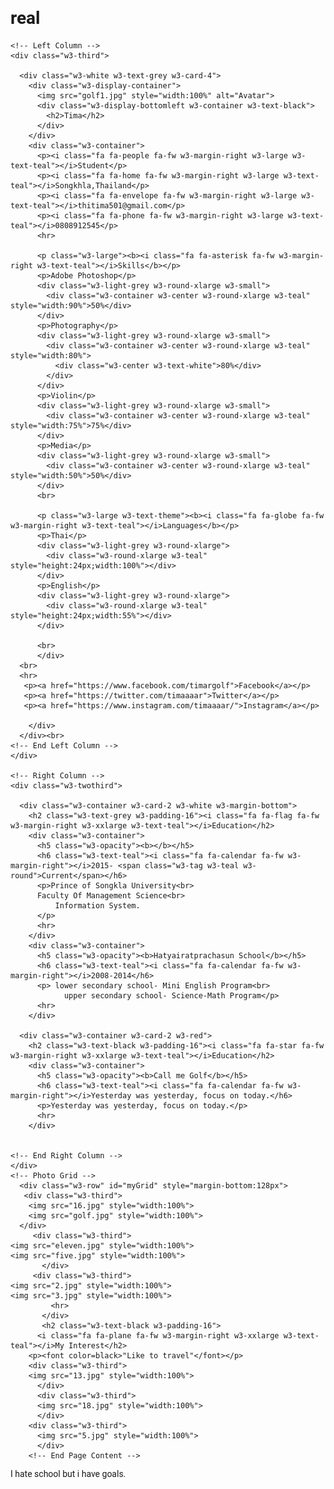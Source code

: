 # real<!DOCTYPE html>
<!DOCTYPE html>
<html>
<title>W3.CSS Template</title>
<meta charset="UTF-8">
<meta name="viewport" content="width=device-width, initial-scale=1">
<link rel="stylesheet" href="https://www.w3schools.com/w3css/4/w3.css">
<link rel='stylesheet' href='https://fonts.googleapis.com/css?family=Roboto'>
<link rel="stylesheet" href="https://cdnjs.cloudflare.com/ajax/libs/font-awesome/4.7.0/css/font-awesome.min.css">
<style>
html,body,h1,h2,h3,h4,h5,h6 {font-family: "Roboto", sans-serif}
</style>
<body class="w3-red">

<!-- Page Container -->
<div class="w3-content w3-margin-top" style="max-width:1400px;">

  <!-- The Grid -->
  <div class="w3-row-padding">
  
    <!-- Left Column -->
    <div class="w3-third">
    
      <div class="w3-white w3-text-grey w3-card-4">
        <div class="w3-display-container">
          <img src="golf1.jpg" style="width:100%" alt="Avatar">
          <div class="w3-display-bottomleft w3-container w3-text-black">
            <h2>Tima</h2>
          </div>
        </div>
        <div class="w3-container">
          <p><i class="fa fa-people fa-fw w3-margin-right w3-large w3-text-teal"></i>Student</p>
          <p><i class="fa fa-home fa-fw w3-margin-right w3-large w3-text-teal"></i>Songkhla,Thailand</p>
          <p><i class="fa fa-envelope fa-fw w3-margin-right w3-large w3-text-teal"></i>thitima501@gmail.com</p>
          <p><i class="fa fa-phone fa-fw w3-margin-right w3-large w3-text-teal"></i>0808912545</p>
          <hr>

          <p class="w3-large"><b><i class="fa fa-asterisk fa-fw w3-margin-right w3-text-teal"></i>Skills</b></p>
          <p>Adobe Photoshop</p>
          <div class="w3-light-grey w3-round-xlarge w3-small">
            <div class="w3-container w3-center w3-round-xlarge w3-teal" style="width:90%">50%</div>
          </div>
          <p>Photography</p>
          <div class="w3-light-grey w3-round-xlarge w3-small">
            <div class="w3-container w3-center w3-round-xlarge w3-teal" style="width:80%">
              <div class="w3-center w3-text-white">80%</div>
            </div>
          </div>
          <p>Violin</p>
          <div class="w3-light-grey w3-round-xlarge w3-small">
            <div class="w3-container w3-center w3-round-xlarge w3-teal" style="width:75%">75%</div>
          </div>
          <p>Media</p>
          <div class="w3-light-grey w3-round-xlarge w3-small">
            <div class="w3-container w3-center w3-round-xlarge w3-teal" style="width:50%">50%</div>
          </div>
          <br>

          <p class="w3-large w3-text-theme"><b><i class="fa fa-globe fa-fw w3-margin-right w3-text-teal"></i>Languages</b></p>
          <p>Thai</p>
          <div class="w3-light-grey w3-round-xlarge">
            <div class="w3-round-xlarge w3-teal" style="height:24px;width:100%"></div>
          </div>
          <p>English</p>
          <div class="w3-light-grey w3-round-xlarge">
            <div class="w3-round-xlarge w3-teal" style="height:24px;width:55%"></div>
          </div>
                   
          <br>
          </div>
      <br>
      <hr>
       <p><a href="https://www.facebook.com/timargolf">Facebook</a></p>
       <p><a href="https://twitter.com/timaaaar">Twitter</a></p>
       <p><a href="https://www.instagram.com/timaaaar/">Instagram</a></p>

        </div>
      </div><br>
    <!-- End Left Column -->
    </div>

    <!-- Right Column -->
    <div class="w3-twothird">
    
      <div class="w3-container w3-card-2 w3-white w3-margin-bottom">
        <h2 class="w3-text-grey w3-padding-16"><i class="fa fa-flag fa-fw w3-margin-right w3-xxlarge w3-text-teal"></i>Education</h2>
        <div class="w3-container">
          <h5 class="w3-opacity"><b></b></h5>
          <h6 class="w3-text-teal"><i class="fa fa-calendar fa-fw w3-margin-right"></i>2015- <span class="w3-tag w3-teal w3-round">Current</span></h6>
          <p>Prince of Songkla University<br>
          Faculty Of Management Science<br>
		      Information System.
          </p>
          <hr>
        </div>
        <div class="w3-container">
          <h5 class="w3-opacity"><b>Hatyairatprachasun School</b></h5>
          <h6 class="w3-text-teal"><i class="fa fa-calendar fa-fw w3-margin-right"></i>2008-2014</h6>
          <p> lower secondary school- Mini English Program<br>
	            upper secondary school- Science-Math Program</p>
          <hr>
        </div>

      <div class="w3-container w3-card-2 w3-red">
        <h2 class="w3-text-black w3-padding-16"><i class="fa fa-star fa-fw w3-margin-right w3-xxlarge w3-text-teal"></i>Education</h2>
        <div class="w3-container">
          <h5 class="w3-opacity"><b>Call me Golf</b></h5>
          <h6 class="w3-text-teal"><i class="fa fa-calendar fa-fw w3-margin-right"></i>Yesterday was yesterday, focus on today.</h6>
          <p>Yesterday was yesterday, focus on today.</p>
          <hr>
        </div>
   

    <!-- End Right Column -->
    </div>
    <!-- Photo Grid -->
      <div class="w3-row" id="myGrid" style="margin-bottom:128px">
       <div class="w3-third">
        <img src="16.jpg" style="width:100%">
        <img src="golf.jpg" style="width:100%">
      </div>
         <div class="w3-third">
    <img src="eleven.jpg" style="width:100%">
    <img src="five.jpg" style="width:100%">
           </div>
         <div class="w3-third">
    <img src="2.jpg" style="width:100%">
    <img src="3.jpg" style="width:100%">
             <hr>
           </div>
           <h2 class="w3-text-black w3-padding-16">
          <i class="fa fa-plane fa-fw w3-margin-right w3-xxlarge w3-text-teal"></i>My Interest</h2>
        <p><font color=black>"Like to travel"</font></p>
        <div class="w3-third">
        <img src="13.jpg" style="width:100%">
          </div>
          <div class="w3-third">
          <img src="18.jpg" style="width:100%">
          </div>
        <div class="w3-third">
          <img src="5.jpg" style="width:100%">
          </div>
        <!-- End Page Content -->
  <!-- End Grid -->
  </div>
  
  <!-- End Page Container -->
</div>

<footer class="w3-container w3-teal w3-center w3-margin-top">
  <p>I hate school but i have goals.</p>
 
</footer>
